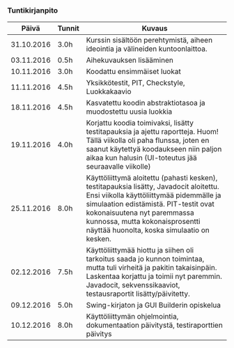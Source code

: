 ### Tuntikirjanpito
Päivä | Tunnit | Kuvaus
--------------- | ----- | ------
31.10.2016 | 3.0h | Kurssin sisältöön perehtymistä, aiheen ideointia ja välineiden kuntoonlaittoa.
03.11.2016 | 0.5h | Aihekuvauksen lisääminen
10.11.2016 | 3.0h | Koodattu ensimmäiset luokat
11.11.2016 | 4.5h | Yksikkötestit, PIT, Checkstyle, Luokkakaavio
18.11.2016 | 4.5h | Kasvatettu koodin abstraktiotasoa ja muodostettu uusia luokkia
19.11.2016 | 4.0h | Korjattu koodia toimivaksi, lisätty testitapauksia ja ajettu raportteja. Huom! Tällä viikolla oli paha flunssa, joten en saanut käytettyä koodaukseen niin paljon aikaa kun halusin (UI-toteutus jää seuraavalle viikolle)
25.11.2016 | 8.0h | Käyttöliittymä aloitettu (pahasti kesken), testitapauksia lisätty, Javadocit aloitettu. Ensi viikolla käyttöliittymää pidemmälle ja simulaation edistämistä. PIT-testit ovat kokonaisuutena nyt paremmassa kunnossa, mutta kokonaisprosentti näyttää huonolta, koska simulaatio on kesken.
02.12.2016 | 7.5h | Käyttöliittymää hiottu ja siihen oli tarkoitus saada jo kunnon toimintaa, mutta tuli virheitä ja pakitin takaisinpäin. Laskentaa korjattu ja toimii nyt paremmin. Javadocit, sekvenssikaaviot, testausraportit lisätty/päivitetty.
09.12.2016 | 5.0h | Swing-kirjaton ja GUI Builderin opiskelua
10.12.2016 | 8.0h | Käyttöliittymän ohjelmointia, dokumentaation päivitystä, testiraporttien päivitys
